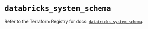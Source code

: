 # `databricks_system_schema`

Refer to the Terraform Registry for docs: [`databricks_system_schema`](https://registry.terraform.io/providers/databricks/databricks/1.41.0/docs/resources/system_schema).
